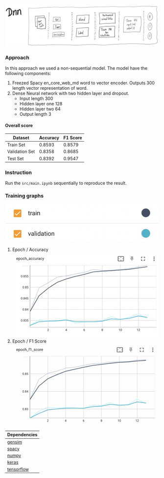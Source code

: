 ![alt text](../assets/DNN.png)

### Approach
In this approach we used a non-sequential model. The model have the following components:
1. Freezed Spacy en_core_web_md word to vector encoder. Outputs 300 length vector representation of word.
2. Dense Neural network with two hidden layer and dropout. 
   - Input length 300
   - Hidden layer one 128
   - Hidden layer two 64
   - Output length 3

#### Overall score
| Dataset        | Accuracy | F1 Score |
|----------------|----------|----------|
| Train Set      | 0.8593   | 0.8579   | 
| Validation Set | 0.8358   | 0.8685   | 
| Test Set       | 0.8392   | 0.9547   | 

### Instruction
Run the ```src/main.ipynb``` sequentially to reproduce the result.

### Training graphs
![Legend](../assets/dnn/lagend.png)
1. Epoch / Accuracy
![Epoch Accuracy for Train & Validation](../assets/dnn/dnn_accuracy.png)
2. Epoch / F1 Score
![Epoch F1 Score for Train & Validation](../assets/dnn/dnn_f1_score.png)


| Dependencies     |
|------------------|
| [gensim][GENSIM] |
| [spacy][SPACY]   |
| [numpy][NP]      |
| [keras][KERAS]   |
| [tensorflow][TF] |

[GENSIM]: <https://radimrehurek.com/gensim/>
[SPACY]: <https://spacy.io/>
[NP]: <https://numpy.org/>
[KERAS]: <https://keras.io/>
[TF]: <https://www.tensorflow.org/>

